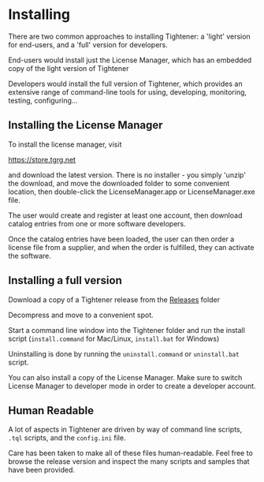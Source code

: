 # Installing

There are two common approaches to installing Tightener: a 'light' version for end-users,
and a 'full' version for developers.

End-users would install just the License Manager, which has an embedded copy of the light
version of Tightener

Developers would install the full version of Tightener, which provides an extensive range of 
command-line tools for using, developing, monitoring, testing, configuring...

## Installing the License Manager

To install the license manager, visit

https://store.tgrg.net

and download the latest version. There is no installer - you simply 'unzip' the download, and move the downloaded folder
to some convenient location, then double-click the LicenseManager.app or LicenseManager.exe file.

The user would create and register at least one account, then download catalog entries from one or more software developers.

Once the catalog entries have been loaded, the user can then order a license file from a supplier, and when the order is fulfilled,
they can activate the software.

## Installing a full version

Download a copy of a Tightener release from the [Releases](https://github.com/zwettemaan/TightenerDocs/tree/main/Releases) folder

Decompress and move to a convenient spot.

Start a command line window into the Tightener folder and run the install script (`install.command` for Mac/Linux, `install.bat` for Windows)

Uninstalling is done by running the `uninstall.command` or `uninstall.bat` script.

You can also install a copy of the License Manager. Make sure to switch License Manager to developer mode in order to create a developer account.

## Human Readable

A lot of aspects in Tightener are driven by way of command line scripts, `.tql` scripts, and the `config.ini` file. 

Care has been taken to make all of these files human-readable. Feel free to browse the release version and inspect the many
scripts and samples that have been provided.
